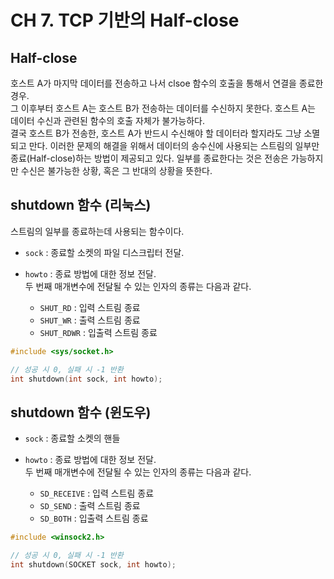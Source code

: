 # CH 7\. TCP 기반의 Half-close

## Half-close

호스트 A가 마지막 데이터를 전송하고 나서 clsoe 함수의 호출을 통해서 연결을 종료한 경우.<br>
그 이후부터 호스트 A는 호스트 B가 전송하는 데이터를 수신하지 못한다. 호스트 A는 데이터 수신과 관련된 함수의 호출 자체가 불가능하다.<br>
결국 호스트 B가 전송한, 호스트 A가 반드시 수신해야 할 데이터라 할지라도 그냥 소멸되고 만다. 이러한 문제의 해결을 위해서 데이터의 송수신에 사용되는 스트림의 일부만 종료(Half-close)하는 방법이 제공되고 있다. 일부를 종료한다는 것은 전송은 가능하지만 수신은 불가능한 상황, 혹은 그 반대의 상황을 뜻한다.

## shutdown 함수 (리눅스)

스트림의 일부를 종료하는데 사용되는 함수이다.

- `sock` : 종료할 소켓의 파일 디스크립터 전달.
- `howto` : 종료 방법에 대한 정보 전달.<br>
  두 번째 매개변수에 전달될 수 있는 인자의 종류는 다음과 같다.

  - `SHUT_RD` : 입력 스트림 종료
  - `SHUT_WR` : 출력 스트림 종료
  - `SHUT_RDWR` : 입출력 스트림 종료

```c
#include <sys/socket.h>

// 성공 시 0, 실패 시 -1 반환
int shutdown(int sock, int howto);
```

## shutdown 함수 (윈도우)

- `sock` : 종료할 소켓의 핸들
- `howto` : 종료 방법에 대한 정보 전달.<br>
  두 번째 매개변수에 전달될 수 있는 인자의 종류는 다음과 같다.

  - `SD_RECEIVE` : 입력 스트림 종료
  - `SD_SEND` : 출력 스트림 종료
  - `SD_BOTH` : 입출력 스트림 종료

```c
#include <winsock2.h>

// 성공 시 0, 실패 시 -1 반환
int shutdown(SOCKET sock, int howto);
```
